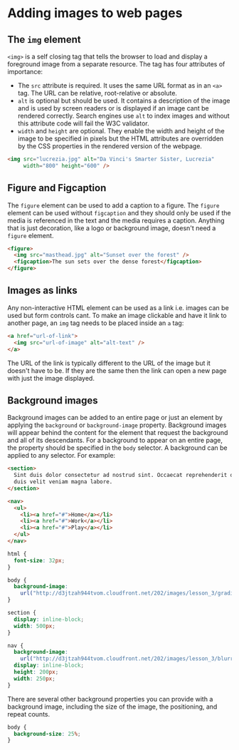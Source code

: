 # Adding images to web pages

## The `img` element

`<img>` is a self closing tag that tells the browser to load and display a foreground image from a separate resource. The tag has four attributes of importance:

- The `src` attribute is required. It uses the same URL format as in an `<a>` tag. The URL can be relative, root-relative or absolute.
- `alt` is optional but should be used. It contains a description of the image and is used by screen readers or is displayed if an image cant be rendered correctly. Search engines use `alt` to index images and without this attribute code will fail the W3C validator.
- `width` and `height` are optional. They enable the width and height of the image to be specified in pixels but the HTML attributes are overridden by the CSS properties in the rendered version of the webpage.

```html
<img src="lucrezia.jpg" alt="Da Vinci's Smarter Sister, Lucrezia"
     width="800" height="600" />  
```

## Figure and Figcaption

The `figure` element can be used to add a caption to a figure. The `figure` element can be used without `figcaption` and they should only be used if the media is referenced in the text and the media requires a caption. Anything that is just decoration, like a logo or background image, doesn't need a `figure` element.

```html
<figure>
  <img src="masthead.jpg" alt="Sunset over the forest" />
  <figcaption>The sun sets over the dense forest</figcaption>
</figure>
```

## Images as links

Any non-interactive HTML element can be used as a link i.e. images can be used but form controls cant. To make an image clickable and have it link to another page, an `img` tag needs to be placed inside an `a` tag:

```html
<a href="url-of-link">
  <img src="url-of-image" alt="alt-text" />
</a>
```

The URL of the link is typically different to the URL of the image but it doesn't have to be. If they are the same then the link can open a new page with just the image displayed.

## Background images

Background images can be added to an entire page or just an element by applying the `background` or `background-image` property. Background images will appear behind the content for the element that request the background and all of its descendants. For a background to appear on an entire page, the property should be specified in the `body` selector. A background can be applied to any selector. For example:

```html
<section>
  Sint duis dolor consectetur ad nostrud sint. Occaecat reprehenderit officia ex
  duis velit veniam magna labore.
</section>

<nav>
  <ul>
    <li><a href="#">Home</a></li>
    <li><a href="#">Work</a></li>
    <li><a href="#">Play</a></li>
  </ul>
</nav>
```

```css
html {
  font-size: 32px;
}

body {
  background-image:
    url("http://d3jtzah944tvom.cloudfront.net/202/images/lesson_3/gradient-background.png");
}

section {
  display: inline-block;
  width: 500px;
}

nav {
  background-image:
    url("http://d3jtzah944tvom.cloudfront.net/202/images/lesson_3/blurry.png");
  display: inline-block;
  height: 200px;
  width: 250px;
}
```

There are several other background properties you can provide with a background image, including the size of the image, the positioning, and repeat counts.

```css
body {
  background-size: 25%;
}
```